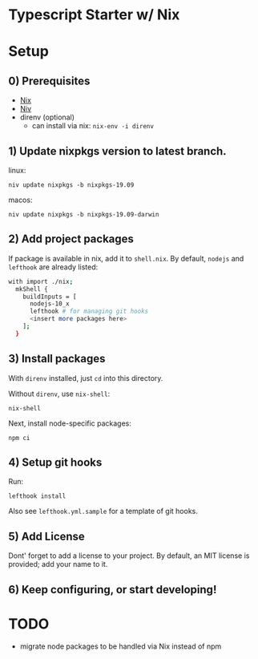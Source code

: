 # Typescript Starter w/ Nix

# Setup
## 0) Prerequisites

- [Nix](https://nixos.org/nix/)
- [Niv](https://github.com/nmattia/niv)
- direnv (optional) 
    - can install via nix: `nix-env -i direnv`


## 1) Update nixpkgs version to latest branch.
linux:
```
niv update nixpkgs -b nixpkgs-19.09

```

macos:
```
niv update nixpkgs -b nixpkgs-19.09-darwin
```

## 2) Add project packages
If package is available in nix, add it to `shell.nix`.
By default, `nodejs` and `lefthook` are already listed:
```bash
with import ./nix;
  mkShell { 
    buildInputs = [ 
      nodejs-10_x
      lefthook # for managing git hooks
      <insert more packages here>
    ];
  }
```


## 3) Install packages 
With `direnv` installed, just `cd` into this directory.

Without `direnv`,  use `nix-shell`:
```
nix-shell
```

Next, install node-specific packages:
```
npm ci
```


## 4) Setup git hooks
Run:
```
lefthook install
```
Also see `lefthook.yml.sample` for a template of git hooks.


## 5) Add License
Dont' forget to add a license to your project.  By default, an MIT license is provided; add your name to it.


## 6) Keep configuring, or start developing!



# TODO
- migrate node packages to be handled via Nix instead of npm

